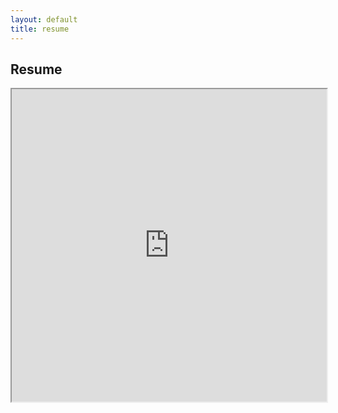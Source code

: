 ```yaml
---
layout: default
title: resume
---
```

## Resume
 <iframe src="https://williazo.github.io/pdf_files/resume.pdf" width="100%" height="500px">
 </iframe>
